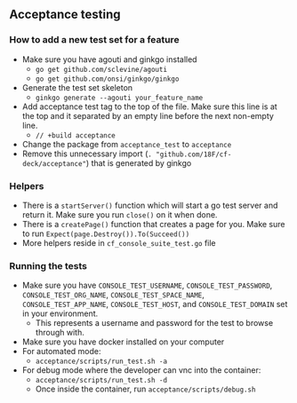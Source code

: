 ## Acceptance testing

### How to add a new test set for a feature
- Make sure you have agouti and ginkgo installed
  - `go get github.com/sclevine/agouti`
  - `go get github.com/onsi/ginkgo/ginkgo`
- Generate the test set skeleton
  - `ginkgo generate --agouti your_feature_name`
- Add acceptance test tag to the top of the file. Make sure this line is at the top and it separated by an empty line before the next non-empty line.
  - `// +build acceptance`
- Change the package from `acceptance_test` to `acceptance` 
- Remove this unnecessary import (`. "github.com/18F/cf-deck/acceptance"`) that is generated by ginkgo


### Helpers
- There is a `startServer()` function which will start a go test server and return it. Make sure you run `close()` on it when done.
- There is a `createPage()` function that creates a page for you. Make sure to run `Expect(page.Destroy()).To(Succeed())` 
- More helpers reside in `cf_console_suite_test.go` file

### Running the tests
- Make sure you have `CONSOLE_TEST_USERNAME`, `CONSOLE_TEST_PASSWORD`, `CONSOLE_TEST_ORG_NAME`, `CONSOLE_TEST_SPACE_NAME`, `CONSOLE_TEST_APP_NAME`, `CONSOLE_TEST_HOST`, and `CONSOLE_TEST_DOMAIN` set in your environment.
  - This represents a username and password for the test to browse through with.
- Make sure you have docker installed on your computer
- For automated mode:
  - `acceptance/scripts/run_test.sh -a`
- For debug mode where the developer can vnc into the container:
  - `acceptance/scripts/run_test.sh -d`
  - Once inside the container, run `acceptance/scripts/debug.sh`
